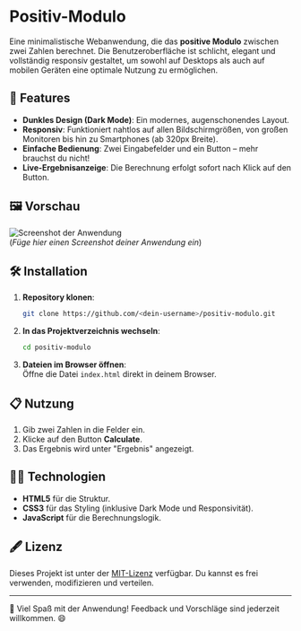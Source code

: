 # Positiv-Modulo

Eine minimalistische Webanwendung, die das **positive Modulo** zwischen zwei Zahlen berechnet. Die Benutzeroberfläche ist schlicht, elegant und vollständig responsiv gestaltet, um sowohl auf Desktops als auch auf mobilen Geräten eine optimale Nutzung zu ermöglichen.

## 🚀 Features

- **Dunkles Design (Dark Mode)**: Ein modernes, augenschonendes Layout.
- **Responsiv**: Funktioniert nahtlos auf allen Bildschirmgrößen, von großen Monitoren bis hin zu Smartphones (ab 320px Breite).
- **Einfache Bedienung**: Zwei Eingabefelder und ein Button – mehr brauchst du nicht!
- **Live-Ergebnisanzeige**: Die Berechnung erfolgt sofort nach Klick auf den Button.

## 🖼️ Vorschau

![Screenshot der Anwendung](https://via.placeholder.com/600x400)  
(*Füge hier einen Screenshot deiner Anwendung ein*)

## 🛠️ Installation

1. **Repository klonen**:
   ```bash
   git clone https://github.com/<dein-username>/positiv-modulo.git
   ```
2. **In das Projektverzeichnis wechseln**:
   ```bash
   cd positiv-modulo
   ```
3. **Dateien im Browser öffnen**:  
   Öffne die Datei `index.html` direkt in deinem Browser.

## 📋 Nutzung

1. Gib zwei Zahlen in die Felder ein.
2. Klicke auf den Button **Calculate**.
3. Das Ergebnis wird unter "Ergebnis" angezeigt.

## 🧑‍💻 Technologien

- **HTML5** für die Struktur.
- **CSS3** für das Styling (inklusive Dark Mode und Responsivität).
- **JavaScript** für die Berechnungslogik.

## 🖋️ Lizenz

Dieses Projekt ist unter der [MIT-Lizenz](LICENSE) verfügbar. Du kannst es frei verwenden, modifizieren und verteilen.

---

🎉 Viel Spaß mit der Anwendung! Feedback und Vorschläge sind jederzeit willkommen. 😄
